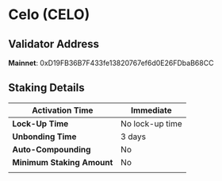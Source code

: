 # Celo (CELO)

## **Validator Address**

**Mainnet**: 0xD19FB36B7F433fe13820767ef6d0E26FDbaB68CC

## Staking Details

| **Activation Time**        | Immediate       |
| -------------------------- | --------------- |
| **Lock-Up Time**           | No lock-up time |
| **Unbonding Time**         | 3 days          |
| **Auto-Compounding**       | No              |
| **Minimum Staking Amount** | No              |
|                            |                 |

